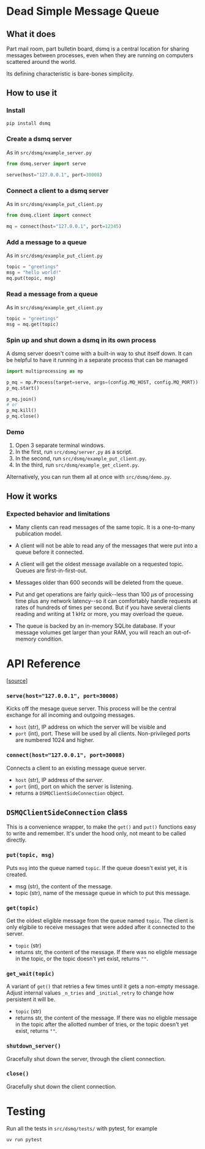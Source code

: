 # Dead Simple Message Queue

## What it does

Part mail room, part bulletin board, dsmq is a central location for sharing messages
between processes, even when they are running on computers scattered around the world.

Its defining characteristic is bare-bones simplicity.

## How to use it

### Install

```bash
pip install dsmq
```
### Create a dsmq server

As in `src/dsmq/example_server.py`

```python
from dsmq.server import serve

serve(host="127.0.0.1", port=30008)
```

### Connect a client to a dsmq server

As in `src/dsmq/example_put_client.py`

```python
from dsmq.client import connect

mq = connect(host="127.0.0.1", port=12345)
```
### Add a message to a queue

As in `src/dsmq/example_put_client.py`

```python
topic = "greetings"
msg = "hello world!"
mq.put(topic, msg)
```

### Read a message from a queue

As in `src/dsmq/example_get_client.py`

```python
topic = "greetings"
msg = mq.get(topic)
```

### Spin up and shut down a dsmq in its own process

A dsmq server doesn't come with a built-in way to shut itself down. 
It can be helpful to have it running in a separate process that can be
managed

```python
import multiprocessing as mp

p_mq = mp.Process(target=serve, args=(config.MQ_HOST, config.MQ_PORT))
p_mq.start()

p_mq.join()
# or 
p_mq.kill()
p_mq.close()
```

### Demo

1. Open 3 separate terminal windows.
1. In the first, run `src/dsmq/server.py` as a script.
1. In the second, run `src/dsmq/example_put_client.py`.
1. In the third, run `src/dsmq/example_get_client.py`.

Alternatively, you can run them all at once with `src/dsmq/demo.py`.

## How it works

### Expected behavior and limitations

- Many clients can read messages of the same topic. It is a one-to-many
publication model.

- A client will not be able to read any of the messages that were put into
a queue before it connected.

- A client will get the oldest message available on a requested topic.
Queues are first-in-first-out.

- Messages older than 600 seconds will be deleted from the queue.

- Put and get operations are fairly quick--less than 100 $`\mu`$s of processing
time plus any network latency--so it can comfortably handle requests at rates of
hundreds of times per second. But if you have several clients reading and writing
at 1 kHz or more, you may overload the queue.

- The queue is backed by an in-memory SQLite database. If your message volumes
get larger than your RAM, you will reach an out-of-memory condition.


# API Reference
[[source](https://github.com/brohrer/dsmq/blob/main/src/dsmq/serve.py)]

### `serve(host="127.0.0.1", port=30008)`

Kicks off the mesage queue server. This process will be the central exchange
for all incoming and outgoing messages.
- `host` (str), IP address on which the server will be visible and
- `port` (int), port. These will be used by all clients.
Non-privileged ports are numbered 1024 and higher.

### `connect(host="127.0.0.1", port=30008)`

Connects a client to an existing message queue server.
- `host` (str), IP address of the *server*.
- `port` (int), port on which the server is listening.
- returns a `DSMQClientSideConnection` object.

## `DSMQClientSideConnection` class

This is a convenience wrapper, to make the `get()` and `put()` functions
easy to write and remember. It's under the hood only, not meant to be called directly.

### `put(topic, msg)`

Puts `msg` into the queue named `topic`. If the queue doesn't exist yet, it is created.
- msg (str), the content of the message.
- topic (str), name of the message queue in which to put this message.

### `get(topic)`

Get the oldest eligible message from the queue named `topic`.
The client is only elgibile to receive messages that were added after it
connected to the server.
- `topic` (str)
- returns str, the content of the message. If there was no eligble message
in the topic, or the topic doesn't yet exist,
returns `""`.

### `get_wait(topic)`

A variant of `get()` that retries a few times until it gets
a non-empty message. Adjust internal values `_n_tries` and `_initial_retry`
to change how persistent it will be.

- `topic` (str)
- returns str, the content of the message. If there was no eligble message
in the topic after the allotted number of tries,
or the topic doesn't yet exist,
returns `""`.

### `shutdown_server()`

Gracefully shut down the server, through the client connection.

### `close()`

Gracefully shut down the client connection.

# Testing

Run all the tests in `src/dsmq/tests/` with pytest, for example
```
uv run pytest
```
